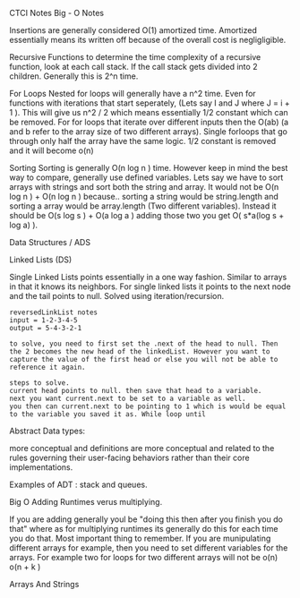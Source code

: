 CTCI Notes 
Big - O Notes 

Insertions are generally considered O(1) amortized time. Amortized essentially means its written off because of the overall cost is negligligible. 

Recursive Functions 
to determine the time complexity of a recursive function, look at each call stack. If the call stack gets divided into 2 children. Generally this is 2^n time. 

For Loops 
Nested for loops will generally have a n^2 time. Even for functions with iterations that start seperately, (Lets say I and J where J = i + 1 ). This will give us n^2 / 2 which means essentially 1/2 constant which can be removed. For for loops that iterate over different inputs then the O(ab) (a and b refer to the array size of two different arrays). Single forloops that go through only half the array have the same logic. 1/2 constant is removed and it will become o(n) 

Sorting 
Sorting is generally O(n log n ) time. However keep in mind the best way to compare, generally use defined variables. Lets say we have to sort arrays with strings and sort both the string and array. It would not be O(n log n ) + O(n log n ) because.. sorting a string would be string.length and sorting a array would be array.length (Two different variables). Instead it should be O(s log s ) + O(a log a )
adding those two you get O( s*a(log s + log a) ). 


Data Structures / ADS

Linked Lists (DS) 

Single Linked Lists 
points essentially in a one way fashion. Similar to arrays in that it knows its neighbors. For single linked lists it points to the next node and the tail points to null. Solved using iteration/recursion. 

    reversedLinkList notes 
    input = 1-2-3-4-5
    output = 5-4-3-2-1 

    to solve, you need to first set the .next of the head to null. Then the 2 becomes the new head of the linkedList. However you want to capture the value of the first head or else you will not be able to reference it again. 

    steps to solve. 
    current head points to null. then save that head to a variable.
    next you want current.next to be set to a variable as well.
    you then can current.next to be pointing to 1 which is would be equal to the variable you saved it as. While loop until 
 
Abstract Data types: 

more conceptual and definitions are more conceptual and related to the rules governing their user-facing behaviors rather than their core implementations.

Examples of ADT : stack and queues. 


Big O Adding Runtimes verus multiplying. 

If you are adding generally youl be "doing this then after you finish you do that" where as for multiplying runtimes its generally do this for each time you do that. 
Most important thing to remember. If you are munipulating different arrays for example, then you need to set different variables for the arrays. For example two for loops for two different arrays will not be o(n) 
o(n + k ) 

Arrays And Strings 

